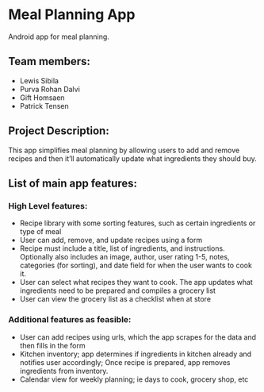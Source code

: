 # Meal Planning App
Android app for meal planning.

## Team members:
- Lewis Sibila
- Purva Rohan Dalvi
- Gift Homsaen
- Patrick Tensen

## Project Description: 
This app simplifies meal planning by allowing users to add and remove recipes and then it’ll automatically update what ingredients they should buy. 

## List of main app features: 

### High Level features:
- Recipe library with some sorting features, such as certain ingredients or type of meal
- User can add, remove, and update recipes using a form
- Recipe must include a title, list of ingredients, and instructions. Optionally also includes an image, author, user rating 1-5, notes, categories (for sorting), and date field for when the user wants to cook it.
- User can select what recipes they want to cook. The app updates what ingredients need to be prepared and compiles a grocery list
- User can view the grocery list as a checklist when at store

### Additional features as feasible:
- User can add recipes using urls, which the app scrapes for the data and then fills in the form
- Kitchen inventory; app determines if ingredients in kitchen already and notifies user accordingly; Once recipe is prepared, app removes ingredients from inventory.
- Calendar view for weekly planning; ie days to cook, grocery shop, etc
